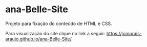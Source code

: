 # ana-Belle-Site

Projeto para fixação do conteúdo de HTML e CSS.

Para visualização do site clque no link a seguir:
https://jcmorais-araujo.github.io/ana-Belle-Site/
